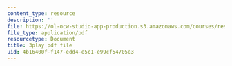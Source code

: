 ```yaml
---
content_type: resource
description: ''
file: https://ol-ocw-studio-app-production.s3.amazonaws.com/courses/res-6-006-video-demonstrations-in-lasers-and-optics-spring-2008/4b16400ff147edd4e5c1e99cf54705e3_Vp4udMmeH7M.pdf
file_type: application/pdf
resourcetype: Document
title: 3play pdf file
uid: 4b16400f-f147-edd4-e5c1-e99cf54705e3
---
```


